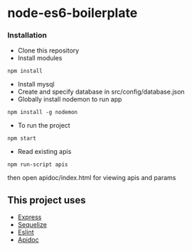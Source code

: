 # node-es6-boilerplate

### Installation

* Clone this repository
* Install modules
```
npm install
```
* Install mysql
* Create and specify database in src/config/database.json   
* Globally install nodemon to run app
```
npm install -g nodemon
```
* To run the project
```
npm start
````
* Read existing apis
```
npm run-script apis
````
then open apidoc/index.html for viewing apis and params

## This project uses
* [Express](http://expressjs.com/)
* [Sequelize](http://docs.sequelizejs.com/en/v3/)
* [Eslint](http://eslint.org/)
* [Apidoc](http://apidocjs.com/)
